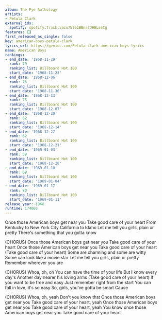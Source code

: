```yaml
---
album: The Pye Anthology
artists:
- Petula Clark
external_ids:
  spotify: spotify:track:5azu75l6zBBna2JHBLseCg
features: []
first_released_as_single: false
key: american-boys-petula-clark
lyrics_url: https://genius.com/Petula-clark-american-boys-lyrics
name: American Boys
rankings:
- end_date: '1968-11-29'
  rank: 79
  ranking_list: Billboard Hot 100
  start_date: '1968-11-23'
- end_date: '1968-12-06'
  rank: 76
  ranking_list: Billboard Hot 100
  start_date: '1968-11-30'
- end_date: '1968-12-13'
  rank: 75
  ranking_list: Billboard Hot 100
  start_date: '1968-12-07'
- end_date: '1968-12-20'
  rank: 62
  ranking_list: Billboard Hot 100
  start_date: '1968-12-14'
- end_date: '1968-12-27'
  rank: 62
  ranking_list: Billboard Hot 100
  start_date: '1968-12-21'
- end_date: '1969-01-03'
  rank: 59
  ranking_list: Billboard Hot 100
  start_date: '1968-12-28'
- end_date: '1969-01-10'
  rank: 69
  ranking_list: Billboard Hot 100
  start_date: '1969-01-04'
- end_date: '1969-01-17'
  rank: 80
  ranking_list: Billboard Hot 100
  start_date: '1969-01-11'
release_year: 1968
runtime: 174066
---
```

Once those American boys get near you
Take good care of your heart
From Kentucky to New York City
California to Idaho
Let me tell you girls, plain or pretty
There's something that you gotta know

(CHORUS)
Once those American boys get near you
Take good care of your heart
Once those American boys get near you
Take good care of your heart
(Take good care of your heart)
Some are charming and some are witty
Some can look like a movie star
Let me tell you girls, plain or pretty
Remember wherever you are

(CHORUS)
Whoa, oh, oh
You can have the time of your life
But I know every day's
Another day nearer his loving arms
(Take good care of your heart)
If you want to be free and easy
Just remember right from the start
You can fall in love, it's so easy
So, girls, you've gotta be smart
Cause

(CHORUS)
Whoa, oh, yeah
Don't you know that
Once those American boys get near you
Take good care of your heart, yeah
Once those American boys get near you
Take good care of your heart, yeah
You know once those
American boys get near you
Take good care of your heart
